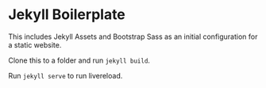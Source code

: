 # Jekyll Boilerplate

This includes Jekyll Assets and Bootstrap Sass as an initial configuration for a static website.

Clone this to a folder and run `jekyll build`.

Run `jekyll serve` to run livereload.
